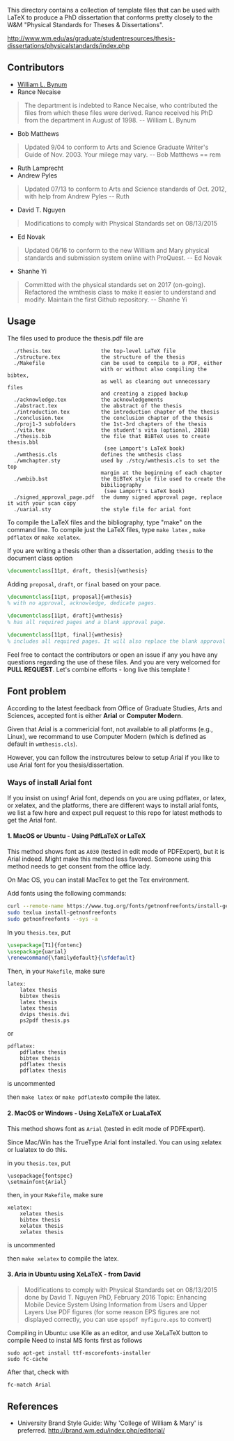This directory contains a collection of template files that can be used with 
LaTeX to produce a PhD dissertation that conforms pretty closely to the W&M 
"Physical Standards for Theses & Dissertations".

http://www.wm.edu/as/graduate/studentresources/thesis-dissertations/physicalstandards/index.php

## Contributors

- [William L. Bynum](http://www.cs.wm.edu/~bynum/)
- Rance Necaise

> The department is indebted to Rance Necaise, who contributed the files from 
> which these files were derived.  Rance received his PhD from the department 
> in August of 1998. -- William L. Bynum


- Bob Matthews

> Updated 9/04 to conform to Arts and Science Graduate Writer's Guide of Nov. 
> 2003.  Your milege may vary. --  Bob Matthews == rem

- Ruth Lamprecht
- Andrew Pyles

> Updated 07/13 to conform to Arts and Science standards of Oct. 2012, with 
> help from Andrew Pyles -- Ruth

- David T. Nguyen

> Modifications to comply with Physical Standards set on 08/13/2015 

- Ed Novak

> Updated 06/16 to conform to the new William and Mary physical standards and 
> submission system online with ProQuest. -- Ed Novak

- Shanhe Yi

> Committed with the physical standards set on 2017 (on-going). Refactored the 
> wmthesis class to make it easier to understand and modify. 
> Maintain the first Github repository. -- Shanhe Yi

## Usage

The files used to produce the thesis.pdf file are

      ./thesis.tex                the top-level LaTeX file
      ./structure.tex             the structure of the thesis
      ./Makefile                  can be used to compile to a PDF, either 
                                  with or without also compiling the bibtex, 
                                  as well as cleaning out unnecessary files 
                                  and creating a zipped backup
      ./acknowledge.tex           the acknowledgements
      ./abstract.tex              the abstract of the thesis
      ./introduction.tex          the introduction chapter of the thesis
      ./conclusion.tex            the conclusion chapter of the thesis
      ./proj1-3 subfolders        the 1st-3rd chapters of the thesis
      ./vita.tex                  the student's vita (optional, 2018)
      ./thesis.bib                the file that BiBTeX uses to create thesis.bbl
                                   (see Lamport's LaTeX book)
      ./wmthesis.cls              defines the wmthesis class
      ./wmchapter.sty             used by ./stcy/wmthesis.cls to set the top 
                                  margin at the beginning of each chapter
      ./wmbib.bst                 the BiBTeX style file used to create the
                                  bibiliography 
                                   (see Lamport's LaTeX book)
      ./signed_approval_page.pdf  the dummy signed approval page, replace it with your scan copy
      ./uarial.sty                the style file for arial font

To compile the LaTeX files and the bibliography, type "make" on the command
line. 
To compile just the LaTeX files, type `make latex` , `make pdflatex` or `make xelatex`.

If you are writing a thesis other than a dissertation, adding `thesis` to the document class option

```tex
\documentclass[11pt, draft, thesis]{wmthesis}
```

Adding `proposal`, `draft`, or `final` based on your pace. 


```tex
\documentclass[11pt, proposal]{wmthesis}
% with no approval, acknowledge, dedicate pages.
```


```tex
\documentclass[11pt, draft]{wmthesis} 
% has all required pages and a blank approval page.
```


```tex
\documentclass[11pt, final]{wmthesis}
% includes all required pages. It will also replace the blank approval pages with a signed pdf - rename your scann copy as 'signed_approval_page.pdf'.
```


Feel free to contact the contributors or open an issue if any you have any questions regarding the use of 
these files. And you are very welcomed for **PULL REQUEST**. Let's combine efforts - long 
live this template !
      



## Font problem

According to the latest feedback from Office of Graduate Studies, Arts and Sciences, accepted
font is either **Arial** or **Computer Modern**.

Given that Arial is a commericial font, not available to all platforms (e.g., Linux), we recommand
to use Computer Modern (which is defined as default in `wmthesis.cls`).

However, you can follow the instrcutures below to setup Arial if you like to use Arial font for you thesis/dissertation.

### Ways of install Arial font

If you insist on usingf Arial font, depends on you are using pdflatex, or latex, or xelatex, and the platforms, 
there are different ways to install arial fonts, we list a few here and expect pull request to this repo for latest methods to
get the Arial font.

#### 1. MacOS or Ubuntu - Using PdfLaTeX or LaTeX

This method shows font as `A030` (tested in edit mode of PDFExpert), but it is Arial indeed. 
Might make this method less favored. Someone using this method needs to get consent from the office lady.

On Mac OS, you can install MacTex to get the Tex environment.

Add fonts using the following commands:

```bash
curl --remote-name https://www.tug.org/fonts/getnonfreefonts/install-getnonfreefonts
sudo texlua install-getnonfreefonts
sudo getnonfreefonts --sys -a
```

In you `thesis.tex`, put

```tex
\usepackage[T1]{fontenc}
\usepackage{uarial}
\renewcommand{\familydefault}{\sfdefault}
```


Then, in your `Makefile`, make sure

```
latex:
	latex thesis
	bibtex thesis
	latex thesis
	latex thesis
	dvips thesis.dvi
	ps2pdf thesis.ps
```

or

```
pdflatex:
	pdflatex thesis
	bibtex thesis
	pdflatex thesis
	pdflatex thesis
```
is uncommented

then `make latex` or `make pdflatex`to compile the latex.

#### 2. MacOS or Windows - Using XeLaTeX or LuaLaTeX

This method shows font as `Arial` (tested in edit mode of PDFExpert).

Since Mac/Win has the TrueType Arial font installed.
You can using xelatex or lualatex to do this.

in you `thesis.tex`, put

```
\usepackage{fontspec}
\setmainfont{Arial}
```


then, in your `Makefile`, make sure 

```
xelatex:
	xelatex thesis
	bibtex thesis
	xelatex thesis
	xelatex thesis
```
is uncommented

then `make xelatex` to compile the latex.

#### 3. Aria in Ubuntu using XeLaTeX - from David

> Modifications to comply with Physical Standards set on 08/13/2015 done by David T. Nguyen
>            PhD, February 2016 
>            Topic: Enhancing Mobile Device System Using Information from Users and Upper Layers
> Use PDF figures (for some reason EPS figures are not displayed correctly, 
> you can use `epspdf myfigure.eps` to convert)

Compiling in Ubuntu: use Kile as an editor, and use XeLaTeX button to compile
Need to instal MS fonts first as follows

```
sudo apt-get install ttf-mscorefonts-installer
sudo fc-cache
```

After that, check with 

```bash
fc-match Arial
```



## References
- University Brand Style Guide: Why 'College of William & Mary' is preferred. http://brand.wm.edu/index.php/editorial/